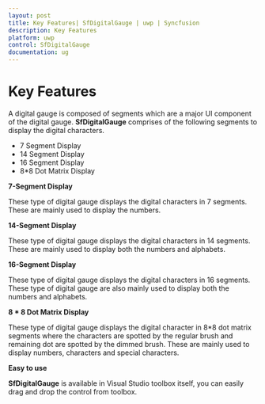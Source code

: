 ```yaml
---
layout: post
title: Key Features| SfDigitalGauge | uwp | Syncfusion
description: Key Features
platform: uwp
control: SfDigitalGauge
documentation: ug
---
```


# Key Features

A digital gauge is composed of segments which are a major UI component of the digital gauge. **SfDigitalGauge** comprises of the following segments to display the digital characters.

* 7 Segment Display
* 14 Segment Display
* 16 Segment Display
* 8*8 Dot Matrix Display

**7-Segment Display**

These type of digital gauge displays the digital characters in 7 segments. These are mainly used to display the numbers.

**14-Segment Display**

These type of digital gauge displays the digital characters in 14 segments. These are mainly used to display both the numbers and alphabets.

**16-Segment Display**

These type of digital gauge displays the digital characters in 16 segments. These type of digital gauge are also mainly used to display both the numbers and alphabets.

**8 * 8 Dot Matrix Display**

These type of digital gauge displays the digital character in 8*8 dot matrix segments where the characters are spotted by the regular brush and remaining dot are spotted by the dimmed brush. These are mainly used to display numbers, characters and special characters.

**Easy to use**

**SfDigitalGauge** is available in Visual Studio toolbox itself, you can easily drag and drop the control from toolbox.

